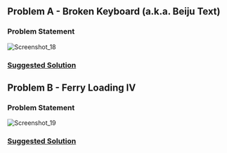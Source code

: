 ## Problem A - Broken Keyboard (a.k.a. Beiju Text)

### Problem Statement
![Screenshot_18](https://user-images.githubusercontent.com/61971539/138566512-5e046324-0c89-4819-8e94-675381cd0f64.png)

### [Suggested Solution](brokenkeyboard.cpp/)


## Problem B - Ferry Loading IV 

### Problem Statement
![Screenshot_19](https://user-images.githubusercontent.com/61971539/138566554-acbff683-d36d-4f22-98b4-2b52b8bc1e8b.png)

### [Suggested Solution](ferryloading.cpp/)

